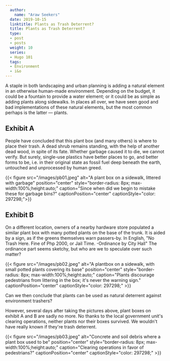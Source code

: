 ```yaml
---
  author:
    name: "Araw Seekers"
  date: 2019-10-15
  linktitle: Plants as Trash Deterrent?
  title: Plants as Trash Deterrent?
  type:
  - post
  - posts
  weight: 10
  series:
  - Hugo 101
  tags:
  - Environment
  - i&o
---
```

A staple in both landscaping and urban planning is adding a natural element in an otherwise human-made environment. Depending on the budget, it could be a fountain to provide a water element; or it could be as simple as adding plants along sidewalks. In places all over, we have seen good and bad implementations of these natural elements, but the most common perhaps is the latter &mdash; plants.


<h2>Exhibit A</h2>
People have concluded that this plant box (and many others) is where to place their trash. A dead shrub remains standing, with the help of another dead wood, in spite of its fate. Whether garbage caused it to die, we cannot verify. But surely, single-use plastics have better places to go, and better forms to be, i.e. in their original state as fossil fuel deep beneath the earth, untouched and unprocessed by human greed.

{{< figure src="/images/pb01.jpeg" alt="A plant box on a sidewalk, littered with garbage" position="center" style="border-radius: 8px; max-width:100%;height:auto;" caption="Since when did we begin to mistake these for garbage bins?" captionPosition="center" captionStyle="color: 297298;">}}



<h2>Exhibit B</h2>
On a different location, owners of a nearby hardware store populated a similar plant box with many potted plants on the base of the trunk. It is aided by a sign, as if the greens themselves warn passers-by. In English, "No Trash Here. Fine of Php 2000, or Jail Time. -Ordinance by City Hall" The ordinance part seems sketchy, but who are we to speculate over such matter?

{{< figure src="/images/pb02.jpeg" alt="A plantbox on a sidewalk, with small potted plants covering its base" position="center" style="border-radius: 8px; max-width:100%;height:auto;" caption="Plants discourage pedestrians from littering in the box; it's never the warning sign." captionPosition="center" captionStyle="color: 297298;" >}}

Can we then conclude that plants can be used as natural deterrent against environment trashers?

However, several days after taking the pictures above, plant boxes on exhibit A and B are sadly no more. No thanks to the local government unit's clearing operations, neither plants nor their boxes survived. We wouldn't have really known if they're trash deterrent.

{{< figure src="/images/pb03.jpeg" alt="Concrete and soil debris where a plant box used to be" position="center" style="border-radius: 8px; max-width:100%;height:auto;" caption="Clearing operations in favor of pedestrians?" captionPosition="center" captionStyle="color: 297298;" >}}
